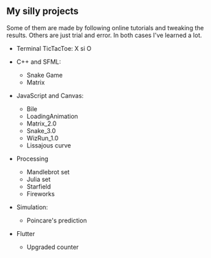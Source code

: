 ## My silly projects

Some of them are made by following online tutorials
and tweaking the results. Others are just trial and
error. In both cases I've learned a lot.

* Terminal TicTacToe: X si O

* C++ and SFML:
  * Snake Game
  * Matrix

* JavaScript and Canvas:
  * Bile
  * LoadingAnimation
  * Matrix_2.0
  * Snake_3.0
  * WizRun_1.0
  * Lissajous curve

* Processing
  * Mandlebrot set
  * Julia set
  * Starfield
  * Fireworks

* Simulation:
  * Poincare's prediction
  
* Flutter
  * Upgraded counter
